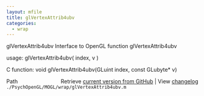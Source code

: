 ```yaml
---
layout: mfile
title: glVertexAttrib4ubv
categories:
  - wrap
---
```


glVertexAttrib4ubv  Interface to OpenGL function glVertexAttrib4ubv

usage:  glVertexAttrib4ubv\( index, v \)

C function:  void glVertexAttrib4ubv\(GLuint index, const GLubyte\* v\)


<div class="code_header" style="text-align:right;">
  <span style="float:left;">Path&nbsp;&nbsp;</span> <span class="counter">Retrieve <a href=
  "https://raw.github.com/Psychtoolbox-3/Psychtoolbox-3/beta/./PsychOpenGL/MOGL/wrap/glVertexAttrib4ubv.m">current version from GitHub</a> | View <a href=
  "https://github.com/Psychtoolbox-3/Psychtoolbox-3/commits/beta/./PsychOpenGL/MOGL/wrap/glVertexAttrib4ubv.m">changelog</a></span>
</div>
<div class="code">
  <code>./PsychOpenGL/MOGL/wrap/glVertexAttrib4ubv.m</code>
</div>
